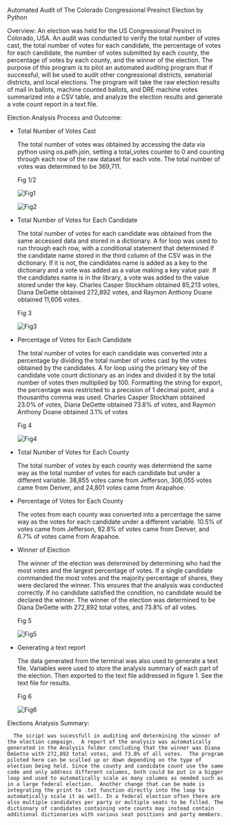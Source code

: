Automated Audit of The Colorado Congressional Presinct Election by Python

Overview: 
An election was held for the US Congressional Presinct in Colorado, USA. An audit was conducted to verify the total number of votes cast, the total number of votes for each candidate, the percentage of votes for each candidate, the number of votes submitted by each county, the percentage of votes by each county, and the winner of the election.  The purpose of this program is to pilot an automated auditing program that if successful, will be used to audit other congressional districts, senatorial districts, and local elections.  The program will take the raw election results of mail in ballots, machine counted ballots, and DRE machine votes summarized into a CSV table, and analyze the election results and generate a vote count report in a text file.

Election Analysis Process and Outcome:

  * Total Number of Votes Cast
      
       The total number of votes was obtained by accessing the data via python using os.path.join, setting a total_votes counter to 0 and counting through each row of  the raw dataset for each vote.  The total number of votes was determined to be 369,711.
       
       Fig 1/2
       
       ![Fig1](https://user-images.githubusercontent.com/108313294/179325742-cde3815a-0150-42ef-b0f8-4171c2219f0d.png)
       
       ![Fig2](https://user-images.githubusercontent.com/108313294/179325752-b71d593d-6777-4b6d-9353-f1eb997023ec.png)


  * Total Number of Votes for Each Candidate

      The total number of votes for each candidate was obtained from the same accessed data and stored in a dictionary.  A for loop was used to run through each row,    with a conditional statement that determined if the candidate name stored in the third column of the CSV was in the dictionary.  If it is not, the candidates name    is added as a key to the dictionary and a vote was added as a value making a key value pair. If the candidates name is in the library, a vote was added to the         value stored under the key. Charles Casper Stockham obtained 85,213 votes, Diana DeGette obtained 272,892 votes, and Raymon Anthony Doane obtained 11,606 votes.
      
      Fig 3
      
      ![Fig3](https://user-images.githubusercontent.com/108313294/179325761-fb4c1cf2-1a3f-4364-a53d-823efdf6a8fb.png)

      
  * Percentage of Votes for Each Candidate
      
      The total number of votes for each candidate was converted into a percentage by dividing the total number of votes cast by the votes obtained by the candidates.  A for loop using the primary key of the candidate vote count dictionary as an index and divided it by the total number of votes then multiplied by 100. Formatting the string for export, the percentage was restricted to a precision of 1 decimal point, and a thousanths comma was used. Charles Casper Stockham obtained 23.0% of votes, Diana DeGette obtained 73.8% of votes, and Raymon Anthony Doane obtained 3.1% of votes
      
      Fig 4
      
      ![Fig4](https://user-images.githubusercontent.com/108313294/179325769-1fe23f0f-f26d-4c63-87aa-37dd4e6831c6.png)
      
  * Total Number of Votes for Each County

     The total number of votes by each county was determiend the same way as the total number of votes for each candidate but under a different variable.  38,855 votes came from Jefferson, 306,055 votes came from Denver, and 24,801 votes came from Arapahoe.
    
  * Percentage of Votes for Each County
    
      The votes from each county was converted into a percentage the same way as the votes for each candidate under a different variable. 10.5% of votes came from Jefferson, 82.8% of votes came from Denver, and 6.7% of votes came from Arapahoe.
      
      
  * Winner of Election 

      The winner of the election was determined by determining who had the most votes and the largest percentage of votes.  If a single candidate commanded the most votes and the majority percentage of shares, they were declared the winner.  This ensures that the analysis was conducted correctly.  If no candidate satisfied the condition, no candidate would be declared the winner. The winner of the election was determined to be Diana DeGette with 272,892 total votes, and 73.8% of all votes.
      
      Fig 5
      
      ![Fig5](https://user-images.githubusercontent.com/108313294/179325783-fba8118b-9f24-44db-b28d-0e7cb152ac25.png)
      
  * Generating a text report

      The data generated from the terminal was also used to generate a text file.  Variables were used to store the analysis summary of each part of the election.  Then exported to the text file addressed in figure 1.  See the text file for results.
      
      Fig 6
      
      ![Fig6](https://user-images.githubusercontent.com/108313294/179325791-ee697a9b-f75c-414f-87c7-f7da38967670.png)
      
 Elections Analysis Summary:
 
      The script was sucessfull in auditing and determining the winner of the election campaign.  A report of the analysis was automatically generated in the Analysis folder concluding that the winner was Diana DeGette with 272,892 total votes, and 73.8% of all votes.  The program piloted here can be scalled up or down depending on the type of election being held. Since the county and candidate count use the same code and only address different columns, both could be put in a bigger loop and used to automatically scale as many columns as needed such as in a large federal election.  Another change that can be made is integrating the print to .txt function directly into the loop to automatically scale it as well. In a federal election often there are also multiple candidates per party or multiple seats to be filled. The dictionary of candidates containing vote counts may instead contain additional dictionaries with various seat positions and party members.
